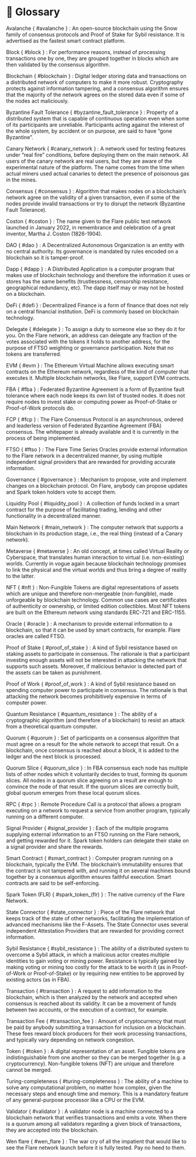 # 📖 Glossary

Avalanche { #avalanche }
: An open-source blockchain using the Snow family of consensus protocols and Proof of Stake for Sybil resistance. It is advertised as the fastest smart contract platform.

Block { #block }
: For performance reasons, instead of processing transactions one by one, they are grouped together in blocks which are then validated by the consensus algorithm.

Blockchain { #blockchain }
: Digital ledger storing data and transactions on a distributed network of computers to make it more robust. Cryptography protects against information tampering, and a consensus algorithm ensures that the majority of the network agrees on the stored data even if some of the nodes act maliciously.

Byzantine Fault Tolerance { #byzantine_fault_tolerance }
: Property of a distributed system that is capable of continuous operation even when some of its participants are unreliable. Participants acting against the interest of the whole system, by accident or on purpose, are said to have “gone Byzantine”.

Canary Network { #canary_network }
: A network used for testing features under “real fire” conditions, before deploying them on the main network. All users of the canary network are real users, but they are aware of the experimental nature of the platform. The name comes from the time when actual miners used actual canaries to detect the presence of poisonous gas in the mines.

Consensus { #consensus }
: Algorithm that makes nodes on a blockchain’s network agree on the validity of a given transaction, even if some of the nodes provide invalid transactions or try to disrupt the network (Byzantine Fault Tolerance).

Coston { #coston }
: The name given to the Flare public test network launched in January 2022, in remembrance and celebration of a great inventor, Martha J. Coston (1826-1904).

DAO { #dao }
: A Decentralized Autonomous Organization is an entity with no central authority. Its governance is mandated by rules encoded on a blockchain so it is tamper-proof.

Dapp { #dapp }
: A Distributed Application is a computer program that makes use of blockchain technology and therefore the information it uses or stores has the same benefits (trustlessness, censorship resistance, geographical redundancy, etc). The dapp itself may or may not be hosted on a blockchain.

DeFi { #defi }
: Decentralized Finance is a form of finance that does not rely on a central financial institution. DeFi is commonly based on blockchain technology.

Delegate { #delegate }
: To assign a duty to someone else so they do it for you. On the Flare network, an address can delegate any fraction of the votes associated with the tokens it holds to another address, for the purpose of FTSO weighting or governance participation. Note that no tokens are transferred.

EVM { #evm }
: The Ethereum Virtual Machine allows executing smart contracts on the Ethereum network, regardless of the kind of computer that executes it. Multiple blockchain networks, like Flare, support EVM contracts.

FBA { #fba }
: Federated Byzantine Agreement is a form of Byzantine fault tolerance where each node keeps its own list of trusted nodes. It does not require nodes to invest stake or computing power as Proof-of-Stake or Proof-of-Work protocols do.

FCP { #fcp }
: The Flare Consensus Protocol is an asynchronous, ordered and leaderless version of Federated Byzantine Agreement (FBA) consensus. The whitepaper is already available and it is currently in the process of being implemented.

FTSO { #ftso }
: The Flare Time Series Oracles provide external information to the Flare network in a decentralized manner, by using multiple independent signal providers that are rewarded for providing accurate information.

Governance { #governance }
: Mechanism to propose, vote and implement changes on a blockchain protocol. On Flare, anybody can propose updates and Spark token holders vote to accept them.

Liquidity Pool { #liquidity_pool }
: A collection of funds locked in a smart contract for the purpose of facilitating trading, lending and other functionality in a decentralized manner.

Main Network { #main_network }
: The computer network that supports a blockchain in its production stage, i.e., the real thing (instead of a Canary network).

Metaverse { #metaverse }
: An old concept, at times called Virtual Reality or Cyberspace, that translates human interaction to virtual (i.e. non-existing) worlds. Currently in vogue again because blockchain technology promises to link the physical and the virtual worlds and thus bring a degree of reality to the latter.

NFT { #nft }
: Non-Fungible Tokens are digital representations of assets which are unique and therefore non-mergeable (non-fungible), made unforgeable by blockchain technology. Common use cases are certificates of authenticity or ownership, or limited edition collectibles. Most NFT tokens are built on the Ethereum network using standards ERC-721 and ERC-1155.

Oracle { #oracle }
: A mechanism to provide external information to a blockchain, so that it can be used by smart contracts, for example. Flare oracles are called FTSO.

Proof of Stake { #proof_of_stake }
: A kind of Sybil resistance based on staking assets to participate in consensus. The rationale is that a participant investing enough assets will not be interested in attacking the network that supports such assets. Moreover, if malicious behavior is detected part of the assets can be taken as punishment.

Proof of Work { #proof_of_work }
: A kind of Sybil resistance based on spending computer power to participate in consensus. The rationale is that attacking the network becomes prohibitively expensive in terms of computer power.

Quantum Resistance { #quantum_resistance }
: The ability of a cryptographic algorithm (and therefore of a blockchain) to resist an attack from a theoretical quantum computer.

Quorum { #quorum }
: Set of participants on a consensus algorithm that must agree on a result for the whole network to accept that result. On a blockchain, once consensus is reached about a block, it is added to the ledger and the next block is processed.

Quorum Slice { #quorum_slice }
: In FBA consensus each node has multiple lists of other nodes which it voluntarily decides to trust, forming its quorum slices. All nodes in a quorum slice agreeing on a result are enough to convince the node of that result. If the quorum slices are correctly built, global quorum emerges from these local quorum slices.

RPC { #rpc }
: Remote Procedure Call is a protocol that allows a program executing on a network to request a service from another program, typically running on a different computer.

Signal Provider { #signal_provider }
: Each of the multiple programs supplying external information to an FTSO running on the Flare network, and getting rewarded for it. Spark token holders can delegate their stake on a signal provider and share the rewards.

Smart Contract { #smart_contract }
: Computer program running on a blockchain, typically the EVM. The blockchain’s immutability ensures that the contract is not tampered with, and running it on several machines bound together by a consensus algorithm ensures faithful execution. Smart contracts are said to be self-enforcing.

Spark Token (FLR) { #spark_token_(flr) }
: The native currency of the Flare Network.

State Connector { #state_connector }
: Piece of the Flare network that keeps track of the state of other networks, facilitating the implementation of advanced mechanisms like the F-Assets. The State Connector uses several independent Attestation Providers that are rewarded for providing correct information.

Sybil Resistance { #sybil_resistance }
: The ability of a distributed system to overcome a Sybil attack, in which a malicious actor creates multiple identities to gain voting or mining power. Resistance is typically gained by making voting or mining too costly for the attack to be worth it (as in Proof-of-Work or Proof-of-Stake) or by requiring new entities to be approved by existing actors (as in FBA).

Transaction { #transaction }
: A request to add information to the blockchain, which is then analyzed by the network and accepted when consensus is reached about its validity. It can be a movement of funds between two accounts, or the execution of a contract, for example.

Transaction Fee { #transaction_fee }
: Amount of cryptocurrency that must be paid by anybody submitting a transaction for inclusion on a blockchain. These fees reward block producers for their work processing transactions, and typically vary depending on network congestion.

Token { #token }
: A digital representation of an asset. Fungible tokens are indistinguishable from one another so they can be merged together (e.g. a cryptocurrency). Non-fungible tokens (NFT) are unique and therefore cannot be merged.

Turing-completeness { #turing-completeness }
: The ability of a machine to solve any computational problem, no matter how complex, given the necessary steps and enough time and memory. This is a mandatory feature of any general-purpose processor like a CPU or the EVM.

Validator { #validator }
: A validator node is a machine connected to a blockchain network that verifies transactions and emits a vote. When there is a quorum among all validators regarding a given block of transactions, they are accepted into the blockchain.

Wen flare { #wen_flare }
: The war cry of all the impatient that would like to see the Flare network launch before it is fully tested. Pay no heed to them.
